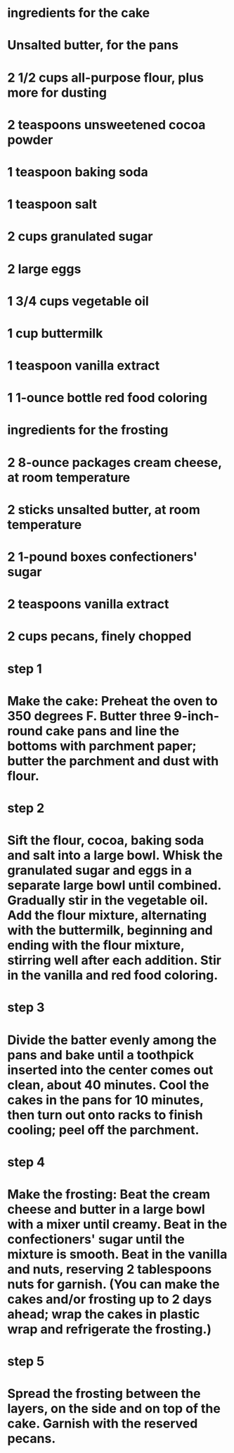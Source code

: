 # ingredients for the cake
# Unsalted butter, for the pans
# 2 1/2 cups all-purpose flour, plus more for dusting
# 2 teaspoons unsweetened cocoa powder
# 1 teaspoon baking soda
# 1 teaspoon salt
# 2 cups granulated sugar
# 2 large eggs
# 1 3/4 cups vegetable oil
# 1 cup buttermilk
# 1 teaspoon vanilla extract
# 1 1-ounce bottle red food coloring

# ingredients for the frosting
# 2 8-ounce packages cream cheese, at room temperature
# 2 sticks unsalted butter, at room temperature
# 2 1-pound boxes confectioners' sugar
# 2 teaspoons vanilla extract
# 2 cups pecans, finely chopped

# step 1
# Make the cake: Preheat the oven to 350 degrees F. Butter three 9-inch-round cake pans and line the bottoms with parchment paper; butter the parchment and dust with flour.

# step 2 
# Sift the flour, cocoa, baking soda and salt into a large bowl. Whisk the granulated sugar and eggs in a separate large bowl until combined. Gradually stir in the vegetable oil. Add the flour mixture, alternating with the buttermilk, beginning and ending with the flour mixture, stirring well after each addition. Stir in the vanilla and red food coloring.

# step 3
# Divide the batter evenly among the pans and bake until a toothpick inserted into the center comes out clean, about 40 minutes. Cool the cakes in the pans for 10 minutes, then turn out onto racks to finish cooling; peel off the parchment.

# step 4
# Make the frosting: Beat the cream cheese and butter in a large bowl with a mixer until creamy. Beat in the confectioners' sugar until the mixture is smooth. Beat in the vanilla and nuts, reserving 2 tablespoons nuts for garnish. (You can make the cakes and/or frosting up to 2 days ahead; wrap the cakes in plastic wrap and refrigerate the frosting.)

# step 5
# Spread the frosting between the layers, on the side and on top of the cake. Garnish with the reserved pecans.
